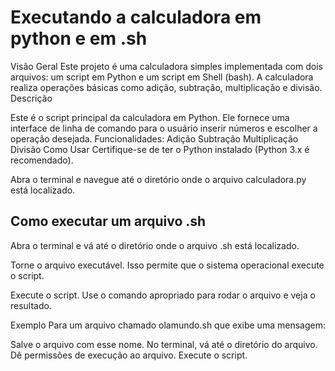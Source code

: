 # Executando a calculadora em python e em .sh

Visão Geral
Este projeto é uma calculadora simples implementada com dois arquivos: um script em Python e um script em Shell (bash). 
A calculadora realiza operações básicas como adição, subtração, multiplicação e divisão.
Descrição

Este é o script principal da calculadora em Python. Ele fornece uma interface de linha de comando para o usuário inserir números e escolher a operação desejada.
Funcionalidades:
Adição
Subtração
Multiplicação
Divisão
Como Usar
Certifique-se de ter o Python instalado (Python 3.x é recomendado).

Abra o terminal e navegue até o diretório onde o arquivo calculadora.py está localizado.



## Como executar um arquivo .sh

Abra o terminal e vá até o diretório onde o arquivo .sh está localizado.

Torne o arquivo executável. Isso permite que o sistema operacional execute o script.

Execute o script. Use o comando apropriado para rodar o arquivo e veja o resultado.

Exemplo
Para um arquivo chamado olamundo.sh que exibe uma mensagem:

Salve o arquivo com esse nome.
No terminal, vá até o diretório do arquivo.
Dê permissões de execução ao arquivo.
Execute o script.
